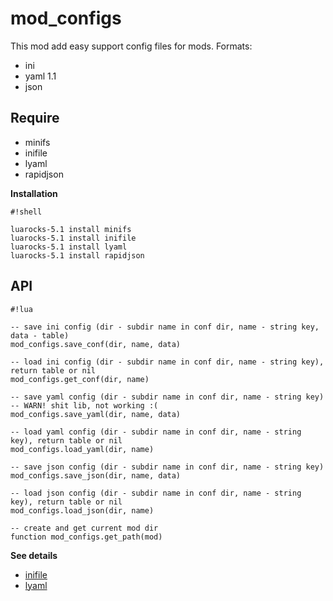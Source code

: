 # mod_configs

This mod add easy support config files for mods. Formats:

* ini
* yaml 1.1
* json

## Require

* minifs
* inifile
* lyaml
* rapidjson

**Installation**

```
#!shell

luarocks-5.1 install minifs
luarocks-5.1 install inifile
luarocks-5.1 install lyaml
luarocks-5.1 install rapidjson
```

## API

```
#!lua

-- save ini config (dir - subdir name in conf dir, name - string key, data - table)
mod_configs.save_conf(dir, name, data)

-- load ini config (dir - subdir name in conf dir, name - string key), return table or nil
mod_configs.get_conf(dir, name)

-- save yaml config (dir - subdir name in conf dir, name - string key)
-- WARN! shit lib, not working :(
mod_configs.save_yaml(dir, name, data)

-- load yaml config (dir - subdir name in conf dir, name - string key), return table or nil
mod_configs.load_yaml(dir, name)

-- save json config (dir - subdir name in conf dir, name - string key)
mod_configs.save_json(dir, name, data)

-- load json config (dir - subdir name in conf dir, name - string key), return table or nil
mod_configs.load_json(dir, name)

-- create and get current mod dir
function mod_configs.get_path(mod)
```

**See details**

* [inifile](http://docs.bartbes.com/inifile)
* [lyaml](https://github.com/gvvaughan/lyaml)
